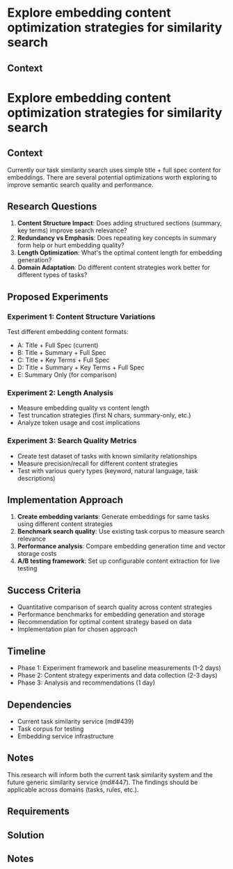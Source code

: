 # Explore embedding content optimization strategies for similarity search

## Context

# Explore embedding content optimization strategies for similarity search

## Context

Currently our task similarity search uses simple title + full spec content for embeddings. There are several potential optimizations worth exploring to improve semantic search quality and performance.

## Research Questions

1. **Content Structure Impact**: Does adding structured sections (summary, key terms) improve search relevance?
2. **Redundancy vs Emphasis**: Does repeating key concepts in summary form help or hurt embedding quality?
3. **Length Optimization**: What's the optimal content length for embedding generation?
4. **Domain Adaptation**: Do different content strategies work better for different types of tasks?

## Proposed Experiments

### Experiment 1: Content Structure Variations
Test different embedding content formats:
- A: Title + Full Spec (current)
- B: Title + Summary + Full Spec  
- C: Title + Key Terms + Full Spec
- D: Title + Summary + Key Terms + Full Spec
- E: Summary Only (for comparison)

### Experiment 2: Length Analysis
- Measure embedding quality vs content length
- Test truncation strategies (first N chars, summary-only, etc.)
- Analyze token usage and cost implications

### Experiment 3: Search Quality Metrics
- Create test dataset of tasks with known similarity relationships
- Measure precision/recall for different content strategies
- Test with various query types (keyword, natural language, task descriptions)

## Implementation Approach

1. **Create embedding variants**: Generate embeddings for same tasks using different content strategies
2. **Benchmark search quality**: Use existing task corpus to measure search relevance
3. **Performance analysis**: Compare embedding generation time and vector storage costs
4. **A/B testing framework**: Set up configurable content extraction for live testing

## Success Criteria

- Quantitative comparison of search quality across content strategies
- Performance benchmarks for embedding generation and storage
- Recommendation for optimal content strategy based on data
- Implementation plan for chosen approach

## Timeline

- Phase 1: Experiment framework and baseline measurements (1-2 days)
- Phase 2: Content strategy experiments and data collection (2-3 days)  
- Phase 3: Analysis and recommendations (1 day)

## Dependencies

- Current task similarity service (md#439)
- Task corpus for testing
- Embedding service infrastructure

## Notes

This research will inform both the current task similarity system and the future generic similarity service (md#447). The findings should be applicable across domains (tasks, rules, etc.).


## Requirements

## Solution

## Notes
